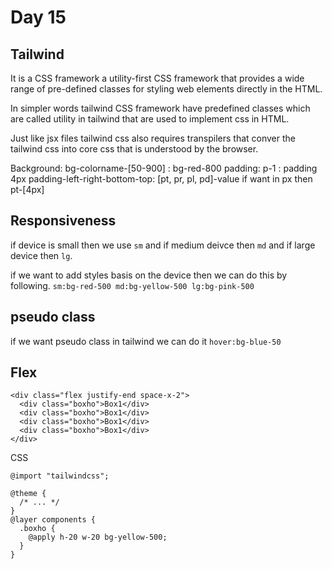 # Day 15

## Tailwind

It is a CSS framework a utility-first CSS framework that provides a wide range of pre-defined classes for styling web elements directly in the HTML.

In simpler words tailwind CSS framework have predefined classes which are called utility in tailwind that are used to implement css in HTML.

Just like jsx files tailwind css also requires transpilers that conver the tailwind css into core css that is understood by the browser.

Background: bg-colorname-[50-900] : bg-red-800
padding: p-1 : padding 4px
padding-left-right-bottom-top: [pt, pr, pl, pd]-value if want in px then pt-[4px]

## Responsiveness

if device is small then we use `sm` and if medium deivce then `md` and if large device then `lg`.

if we want to add styles basis on the device then we can do this by following.
`sm:bg-red-500 md:bg-yellow-500 lg:bg-pink-500`

## pseudo class

if we want pseudo class in tailwind we can do it
`hover:bg-blue-50`

## Flex

```
<div class="flex justify-end space-x-2">
  <div class="boxho">Box1</div>
  <div class="boxho">Box1</div>
  <div class="boxho">Box1</div>
  <div class="boxho">Box1</div>
</div>

```

CSS

```
@import "tailwindcss";

@theme {
  /* ... */
}
@layer components {
  .boxho {
    @apply h-20 w-20 bg-yellow-500;
  }
}

```
